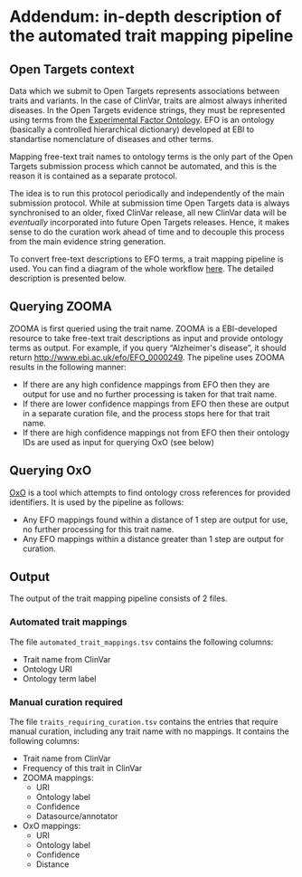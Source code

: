 # Addendum: in-depth description of the automated trait mapping pipeline

## Open Targets context
Data which we submit to Open Targets represents associations between traits and variants. In the case of ClinVar, traits are almost always inherited diseases. In the Open Targets evidence strings, they must be represented using terms from the [Experimental Factor Ontology](https://www.ebi.ac.uk/efo).
EFO is an ontology (basically a controlled hierarchical dictionary) developed at EBI to standartise nomenclature of diseases and other terms.

Mapping free-text trait names to ontology terms is the only part of the Open Targets submission process which cannot be automated, and this is the reason it is contained as a separate protocol.

The idea is to run this protocol periodically and independently of the main submission protocol. While at submission time Open Targets data is always synchronised to an older, fixed ClinVar release, all new ClinVar data will be *eventually* incorporated into future Open Targets releases. Hence, it makes sense to do the curation work ahead of time and to decouple this process from the main evidence string generation.

To convert free-text descriptions to EFO terms, a trait mapping pipeline is used. You can find a diagram of the whole workflow [here](https://docs.google.com/presentation/d/1nai1dvtfow4RkolyITcymXAsQqEwPJ8pUPcgjLDCntM/edit#slide=id.g24b2b34015_0_531). The detailed description is presented below.

## Querying ZOOMA
ZOOMA is first queried using the trait name. ZOOMA is a EBI-developed resource to take free-text trait descriptions as input and provide ontology terms as output. For example, if you query “Alzheimer's disease”, it should return http://www.ebi.ac.uk/efo/EFO_0000249. The pipeline uses ZOOMA results in the following manner:

* If there are any high confidence mappings from EFO then they are output for use and no further processing is taken for that trait name.
* If there are lower confidence mappings from EFO then these are output in a separate curation file, and the process stops here for that trait name.
* If there are high confidence mappings not from EFO then their ontology IDs are used as input for querying OxO (see below)

## Querying OxO
[OxO](http://www.ebi.ac.uk/spot/oxo/) is a tool which attempts to find ontology cross references for provided identifiers. It is used by the pipeline as follows:

* Any EFO mappings found within a distance of 1 step are output for use, no further processing for this trait name.
* Any EFO mappings within a distance greater than 1 step are output for curation.

## Output
The output of the trait mapping pipeline consists of 2 files.

### Automated trait mappings
The file `automated_trait_mappings.tsv` contains the following columns:

* Trait name from ClinVar
* Ontology URI
* Ontology term label

### Manual curation required
The file `traits_requiring_curation.tsv` contains the entries that require manual curation, including any trait name
with no mappings. It contains the following columns:

* Trait name from ClinVar
* Frequency of this trait in ClinVar
* ZOOMA mappings:
  * URI
  * Ontology label
  * Confidence
  * Datasource/annotator
* OxO mappings:
  * URI
  * Ontology label
  * Confidence
  * Distance
